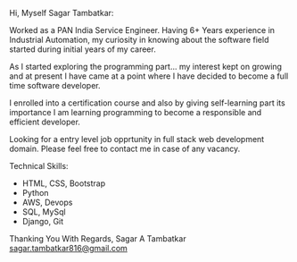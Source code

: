 Hi, Myself Sagar Tambatkar: 

Worked as a PAN India Service Engineer. Having 6+ Years experience in Industrial Automation, my curiosity in knowing about the software field started during initial years of my career.

As I started exploring the programming part... my interest kept on growing and at present I have came at a point where I have decided to become a full time
software developer.

I enrolled into a certification course and also by giving self-learning part its importance I am learning programming to become a responsible and efficient developer.

Looking for a entry level job opprtunity in full stack web development domain. Please feel free to contact me in case of any vacancy.

Technical Skills:

- HTML, CSS, Bootstrap
- Python
- AWS, Devops
- SQL, MySql
- Django, Git


Thanking You With Regards,
Sagar A Tambatkar
sagar.tambatkar816@gmail.com

